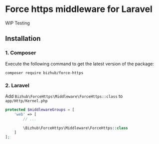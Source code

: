 # Force https middleware for Laravel

WIP Testing

## Installation

### 1. Composer

Execute the following command to get the latest version of the package:

```terminal
composer require bizhub/force-https
```

### 2. Laravel

Add `Bizhub\ForceHttps\Middleware\ForceHttps::class` to `app/Http/Kernel.php`

```php
protected $middlewareGroups = [
    'web' => [
        // ...

        \Bizhub\ForceHttps\Middleware\ForceHttps::class
    ]
];
```
